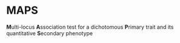 MAPS
====

**M**ulti-locus **A**ssociation test for a dichotomous **P**rimary trait and its quantitative **S**econdary phenotype
